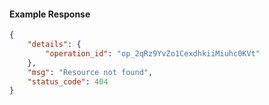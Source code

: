 <!-- Code generated for API Clients. DO NOT EDIT. -->

#### Example Response

```json
{
	"details": {
		"operation_id": "op_2qRz9YvZo1CexdhkiiMiuhc0KVt"
	},
	"msg": "Resource not found",
	"status_code": 404
}
```
